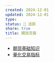 ```yaml
---
created: 2024-12-01
updated: 2024-12-01
type: 
status: 🌱 活跃
share: true
title: 期货交易
---
```


- [期货基础知识](./%E6%9C%9F%E8%B4%A7%E5%9F%BA%E7%A1%80%E7%9F%A5%E8%AF%86.md)
- [量化交易指标](./%E9%87%8F%E5%8C%96%E4%BA%A4%E6%98%93%E6%8C%87%E6%A0%87.md)
